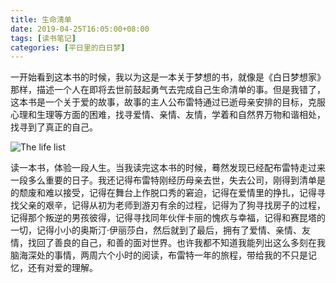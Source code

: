 ```yaml
---
title: 生命清单
date: 2019-04-25T16:05:00+08:00
tags: [读书笔记]
categories: [平日里的白日梦]
---
```


一开始看到这本书的时候，我以为这是一本关于梦想的书，就像是《白日梦想家》那样，描述一个人在即将去世前鼓起勇气去完成自己生命清单的事。但是我错了，这本书是一个关于爱的故事，故事的主人公布雷特通过已逝母亲安排的目标，克服心理和生理等方面的困难，找寻爱情、亲情、友情，学着和自然界万物和谐相处，找寻到了真正的自己。

![The life list](https://s2.ax1x.com/2020/02/12/1HDGyd.jpg)

读一本书，体验一段人生。当我读完这本书的时候，蓦然发现已经配布雷特走过来一段多么重要的日子。我还记得布雷特刚经历母亲去世，失去公司，刚得到清单是的颓废和难以接受，记得在舞台上作脱口秀的窘迫，记得在爱情里的挣扎，记得寻找父亲的艰辛，记得从初为老师到游刃有余的过程，记得为了狗寻找房子的过程，记得那个叛逆的男孩彼得，记得寻找同年伙伴卡丽的愧疚与幸福，记得和赛昆塔的一切，记得小小的奥斯汀·伊丽莎白，然后就到了最后，拥有了爱情、亲情、友情，找回了善良的自己，和善的面对世界。也许我都不知道我能列出这么多刻在我脑海深处的事情，两周六个小时的阅读，布雷特一年的旅程，带给我的不只是记忆，还有对爱的理解。